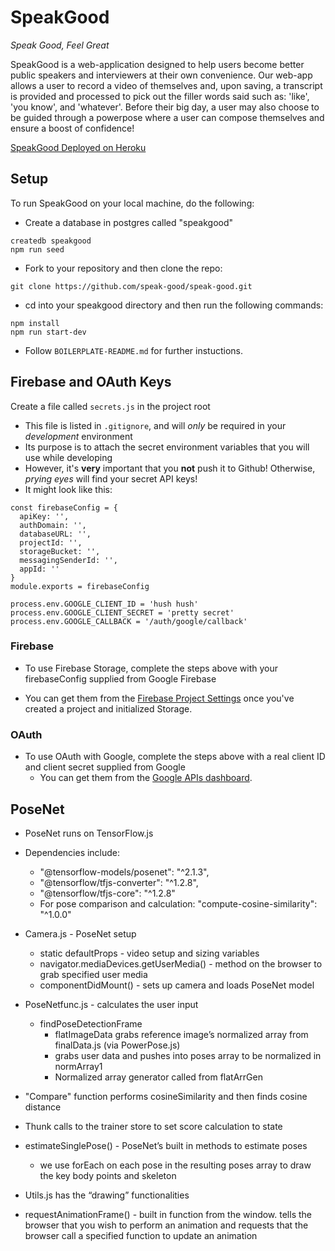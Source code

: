 # SpeakGood

_Speak Good, Feel Great_

SpeakGood is a web-application designed to help users become better public speakers and interviewers at their own convenience. Our web-app allows a user to record a video of themselves and, upon saving, a transcript is provided and processed to pick out the filler words said such as: 'like', 'you know', and 'whatever'. Before their big day, a user may also choose to be guided through a powerpose where a user can compose themselves and ensure a boost of confidence!

[SpeakGood Deployed on Heroku][speakgood-heroku]

[speakgood-heroku]: https://speakgood.herokuapp.com/

## Setup

To run SpeakGood on your local machine, do the following:

* Create a database in postgres called "speakgood"

```
createdb speakgood
npm run seed
```

* Fork to your repository and then clone the repo:

```
git clone https://github.com/speak-good/speak-good.git
```

* cd into your speakgood directory and then run the following commands:

```
npm install
npm run start-dev
```

* Follow `BOILERPLATE-README.md` for further instuctions.

## Firebase and OAuth Keys

Create a file called `secrets.js` in the project root

* This file is listed in `.gitignore`, and will _only_ be required
  in your _development_ environment
* Its purpose is to attach the secret environment variables that you
  will use while developing
* However, it's **very** important that you **not** push it to
  Github! Otherwise, _prying eyes_ will find your secret API keys!
* It might look like this:

```
const firebaseConfig = {
  apiKey: '',
  authDomain: '',
  databaseURL: '',
  projectId: '',
  storageBucket: '',
  messagingSenderId: '',
  appId: ''
}
module.exports = firebaseConfig

process.env.GOOGLE_CLIENT_ID = 'hush hush'
process.env.GOOGLE_CLIENT_SECRET = 'pretty secret'
process.env.GOOGLE_CALLBACK = '/auth/google/callback'
```

### Firebase

* To use Firebase Storage, complete the steps above with your firebaseConfig supplied from Google Firebase

* You can get them from the [Firebase Project Settings][firebase-apis] once you've created a project and initialized Storage.

[firebase-apis]: https://firebase.google.com/?authuser=0

### OAuth

* To use OAuth with Google, complete the steps above with a real client
  ID and client secret supplied from Google
  * You can get them from the [Google APIs dashboard][google-apis].

[google-apis]: https://console.developers.google.com/apis/credentials

## PoseNet

* PoseNet runs on TensorFlow.js 
* Dependencies include: 
  * "@tensorflow-models/posenet": "^2.1.3",
  * "@tensorflow/tfjs-converter": "^1.2.8",
  * "@tensorflow/tfjs-core": "^1.2.8"
  * For pose comparison and calculation: "compute-cosine-similarity": "^1.0.0"

* Camera.js - PoseNet setup
  * static defaultProps - video setup and sizing variables
  * navigator.mediaDevices.getUserMedia() - method on the browser to grab specified user media
  * componentDidMount() - sets up camera and loads PoseNet model
* PoseNetfunc.js - calculates the user input
  * findPoseDetectionFrame
    * flatImageData grabs reference image’s normalized array from finalData.js (via PowerPose.js)
    * grabs user data and pushes into poses array to be normalized in normArray1 
    * Normalized array generator called from flatArrGen
* "Compare" function performs cosineSimilarity and then finds cosine distance 
* Thunk calls to the trainer store to set score calculation to state
* estimateSinglePose() - PoseNet’s built in methods to estimate poses
    * we use forEach on each pose in the resulting poses array to draw the key body points and skeleton
* Utils.js has the “drawing” functionalities
* requestAnimationFrame() - built in function from the window. tells the browser that you wish to perform an animation and requests that the browser call a specified function to update an animation

